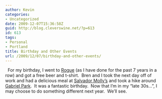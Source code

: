 ```yaml
---
author: Kevin
categories:
- Uncategorized
date: 2009-12-07T15:36:58Z
guid: http://blog.cleverswine.net/?p=613
id: 613
tags:
- Personal
- Portland
title: Birthday and Other Events
url: /2009/12/07/birthday-and-other-events/
---
```


[<img class="alignleft" style="margin-left: 4px; margin-right: 4px;" title="Gabriel Park" src="https://i1.wp.com/farm3.static.flickr.com/2746/4154770782_f947a748b2_m_d.jpg?resize=240%2C161" alt="" data-recalc-dims="1" />](http://www.flickr.com/photos/cleverswine/sets/72157622923951762/detail/)For my birthday, I went to [Rogue](http://www.rogue.com/) (as I have done for the past 7 years in a row) and got a free beer and t-shirt.  Bren and I took the next day off of work and had a delicious meal at <a href="http://www.salvadormollys.com/" target="_blank">Salvador Molly&#8217;s</a> and took a hike around <a href="http://en.wikipedia.org/wiki/Gabriel_Park" target="_blank">Gabriel Park</a>.  It was a fantastic birthday.  Now that I&#8217;m in my &#8220;late 30s&#8230;&#8221;, I may choose to do something different next year.  We&#8217;ll see.